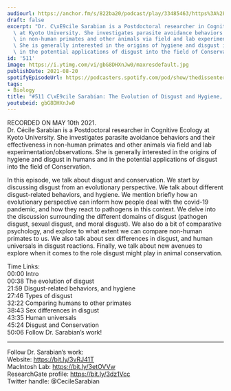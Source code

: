 ```yaml
---
audiourl: https://anchor.fm/s/822ba20/podcast/play/33485463/https%3A%2F%2Fd3ctxlq1ktw2nl.cloudfront.net%2Fstaging%2F2021-4-14%2Ff196a183-a138-ca7c-1a95-1798660b7b6c.m4a
draft: false
excerpt: "Dr. C\xE9cile Sarabian is a Postdoctoral researcher in Cognitive Ecology\
  \ at Kyoto University. She investigates parasite avoidance behaviors and their effectiveness\
  \ in non-human primates and other animals via field and lab experimentation/observations.\
  \ She is generally interested in the origins of hygiene and disgust in humans and\
  \ in the potential applications of disgust into the field of Conservation."
id: '511'
image: https://i.ytimg.com/vi/gbG8DHXnJw0/maxresdefault.jpg
publishDate: 2021-08-20
spotifyEpisodeUrl: https://podcasters.spotify.com/pod/show/thedissenter/episodes/511-Ccile-Sarabian-The-Evolution-of-Disgust-and-Hygiene--and-Conservation-e10sd6n
tags:
- Biology
title: "#511 C\xE9cile Sarabian: The Evolution of Disgust and Hygiene, and Conservation"
youtubeid: gbG8DHXnJw0
---
```

<div class="timelinks">

RECORDED ON MAY 10th 2021.  
Dr. Cécile Sarabian is a Postdoctoral researcher in Cognitive Ecology at Kyoto University. She investigates parasite avoidance behaviors and their effectiveness in non-human primates and other animals via field and lab experimentation/observations. She is generally interested in the origins of hygiene and disgust in humans and in the potential applications of disgust into the field of Conservation.

In this episode, we talk about disgust and conservation. We start by discussing disgust from an evolutionary perspective. We talk about different disgust-related behaviors, and hygiene. We mention briefly how an evolutionary perspective can inform how people deal with the covid-19 pandemic, and how they react to pathogens in this context. We delve into the discussion surrounding the different domains of disgust (pathogen disgust, sexual disgust, and moral disgust). We also do a bit of comparative psychology, and explore to what extent we can compare non-human primates to us. We also talk about sex differences in disgust, and human universals in disgust reactions. Finally, we talk about new avenues to explore when it comes to the role disgust might play in animal conservation.

Time Links:  
<time>00:00</time> Intro  
<time>00:38</time> The evolution of disgust  
<time>21:59</time> Disgust-related behaviors, and hygiene  
<time>27:46</time> Types of disgust  
<time>32:22</time> Comparing humans to other primates  
<time>38:43</time> Sex differences in disgust  
<time>43:35</time> Human universals  
<time>45:24</time> Disgust and Conservation  
<time>50:06</time> Follow Dr. Sarabian’s work!

---

Follow Dr. Sarabian’s work:  
Website: https://bit.ly/3vRJ41T  
MacIntosh Lab: https://bit.ly/3etOVVw  
ResearchGate profile: https://bit.ly/3dz1Vcc  
Twitter handle: @CecileSarabian
</div>


